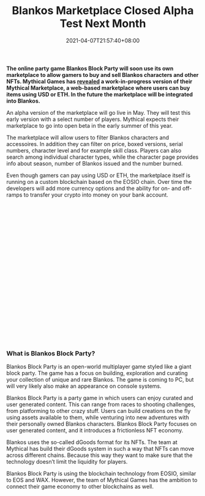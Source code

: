 ﻿---
title: "Blankos Marketplace Closed Alpha Test Next Month"
date: 2021-04-07T21:57:40+08:00
lastmod: 2021-04-07T16:45:40+08:00
draft: false
authors: ["Pretty"]
description: "The online party game Blankos Block Party will soon use its own marketplace to allow gamers to buy and sell Blankos characters and other NFTs. Mythical Games has revealed a work-in-progress version of their Mythical Marketplace, a web-based marketplace where users can buy items using USD or ETH. In the future the marketplace will be integrated into Blankos."
featuredImage: "blankos-marketplace-closed-alpha-test-next-month.png"
tags: ["Virtual World","Play to Earn"]
categories: ["news"]
news: ["Virtual World"]
weight: 
lightgallery: true
pinned: false
recommend: false
recommend1: false
---

**The online party game Blankos Block Party will soon use its own marketplace to allow gamers to buy and sell Blankos characters and other NFTs. Mythical Games has [revealed](https://blog.blankos.com/mythical-marketplace-introduction) a work-in-progress version of their Mythical Marketplace, a web-based marketplace where users can buy items using USD or ETH. In the future the marketplace will be integrated into Blankos.**

An alpha version of the marketplace will go live in May. They will test this early version with a select number of players. Mythical expects their marketplace to go into open beta in the early summer of this year.

The marketplace will allow users to filter Blankos characters and accessoires. In addition they can filter on price, boxed versions, serial numbers, character level and for example skill class. Players can also search among individual character types, while the character page provides info about season, number of Blankos issued and the number burned.

Even though gamers can pay using USD or ETH, the marketplace itself is running on a custom blockchain based on the EOSIO chain. Over time the developers will add more currency options and the ability for on- and off-ramps to transfer your crypto into money on your bank account.

<iframe title="Marketplace Update | Blankos Block Party" width="640" height="360" frameborder="0" allow="accelerometer; autoplay; clipboard-write; encrypted-media; gyroscope; picture-in-picture" allowfullscreen="" data-src="https://www.youtube.com/embed/19uxam8oAbQ?feature=oembed" class=" lazyloaded" src="data:image/gif;base64,R0lGODlhAQABAAAAACH5BAEKAAEALAAAAAABAAEAAAICTAEAOw==" style="box-sizing: inherit; max-width: 100%; opacity: 1; transition: opacity 400ms ease 0ms;"></iframe>

### What is Blankos Block Party?

Blankos Block Party is an open-world multiplayer game styled like a giant block party. The game has a focus on building, exploration and curating your collection of unique and rare Blankos. The game is coming to PC, but will very likely also make an appearance on console systems.

Blankos Block Party is a party game in which users can enjoy curated and user generated content. This can range from races to shooting challenges, from platforming to other crazy stuff. Users can build creations on the fly using assets available to them, while venturing into new adventures with their personally owned Blankos characters. Blankos Block Party focuses on user generated content, and it introduces a frictionless NFT economy.

Blankos uses the so-called dGoods format for its NFTs. The team at Mythical has build their dGoods system in such a way that NFTs can move across different chains. Because this way they want to make sure that the technology doesn’t limit the liquidity for players.

Blankos Block Party is using the blockchain technology from EOSIO, similar to EOS and WAX. However, the team of Mythical Games has the ambition to connect their game economy to other blockchains as well.